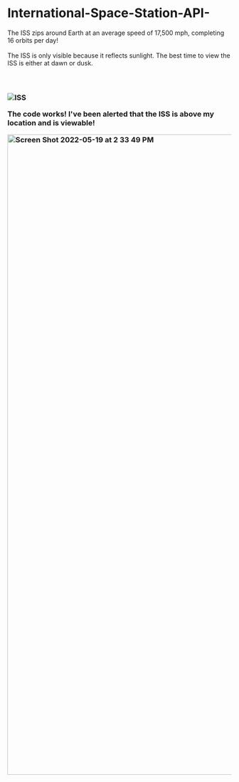 # International-Space-Station-API-


The ISS zips around Earth at an average speed of 17,500 mph, completing 16 orbits per day! 
<br/>
<br/>
  The ISS is only visible because it reflects sunlight. The best time to view the ISS is either at dawn or dusk.
<h3 />
<br/> 
  
![ISS](https://user-images.githubusercontent.com/71471481/169410850-ad9dd120-9bf0-4958-a265-2c268a103d8a.jpg)

The code works! I've been alerted that the ISS is above my location and is viewable! 
  

<img width="1440" alt="Screen Shot 2022-05-19 at 2 33 49 PM" src="https://user-images.githubusercontent.com/71471481/169412313-cc3b13c3-6a3f-4070-baf2-b3fac9bfdad1.png">
